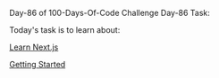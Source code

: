 Day-86 of 100-Days-Of-Code Challenge
Day-86 Task:

Today's task is to learn about:

[Learn Next.js](https://nextjs.org/learn/dashboard-app)

[Getting Started](https://nextjs.org/learn/dashboard-app/getting-started)